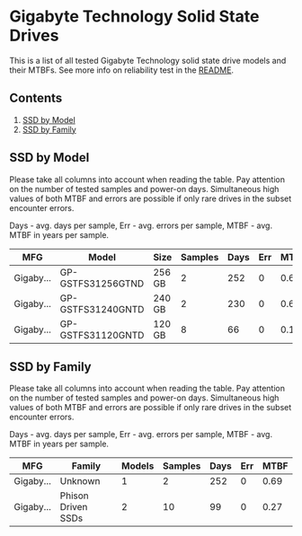 Gigabyte Technology Solid State Drives
======================================

This is a list of all tested Gigabyte Technology solid state drive models and their MTBFs. See
more info on reliability test in the [README](https://github.com/bsdhw/SMART).

Contents
--------

1. [ SSD by Model  ](#ssd-by-model)
2. [ SSD by Family ](#ssd-by-family)

SSD by Model
------------

Please take all columns into account when reading the table. Pay attention on the
number of tested samples and power-on days. Simultaneous high values of both MTBF
and errors are possible if only rare drives in the subset encounter errors.

Days - avg. days per sample,
Err  - avg. errors per sample,
MTBF - avg. MTBF in years per sample.

| MFG       | Model              | Size   | Samples | Days  | Err   | MTBF |
|-----------|--------------------|--------|---------|-------|-------|------|
| Gigaby... | GP-GSTFS31256GTND  | 256 GB | 2       | 252   | 0     | 0.69   |
| Gigaby... | GP-GSTFS31240GNTD  | 240 GB | 2       | 230   | 0     | 0.63   |
| Gigaby... | GP-GSTFS31120GNTD  | 120 GB | 8       | 66    | 0     | 0.18   |

SSD by Family
-------------

Please take all columns into account when reading the table. Pay attention on the
number of tested samples and power-on days. Simultaneous high values of both MTBF
and errors are possible if only rare drives in the subset encounter errors.

Days - avg. days per sample,
Err  - avg. errors per sample,
MTBF - avg. MTBF in years per sample.

| MFG       | Family                 | Models | Samples | Days  | Err   | MTBF |
|-----------|------------------------|--------|---------|-------|-------|------|
| Gigaby... | Unknown                | 1      | 2       | 252   | 0     | 0.69   |
| Gigaby... | Phison Driven SSDs     | 2      | 10      | 99    | 0     | 0.27   |
